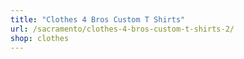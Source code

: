 ```yaml
---
title: "Clothes 4 Bros Custom T Shirts"
url: /sacramento/clothes-4-bros-custom-t-shirts-2/
shop: clothes
---
```

